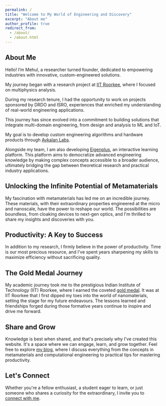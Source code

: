```yaml
---
permalink: /
title: "Welcome to My World of Engineering and Discovery"
excerpt: "About me"
author_profile: true
redirect_from: 
  - /about/
  - /about.html
---
```


## About Me
Hello! I’m Mehul, a researcher turned founder, dedicated to empowering industries with innovative, custom-engineered solutions.

My journey began with a research project at [IIT Roorkee](https://www.iitr.ac.in/), where I focused on multiphysics analysis. 

During my research tenure, I had the opportunity to work on projects sponsored by DRDO and ISRO, experiences that enriched my understanding of real-world engineering applications.

This journey has since evolved into a commitment to building solutions that integrate multi-domain engineering, from design and analysis to ML and IoT.

My goal is to develop custom engineering algorithms and hardware products through [Avkalan Labs](https://avkalanlabs.com/).

Alongside my team, I am also developing [Eigenplus](https://www.eigenplus.com/), an interactive learning platform. This platform aims to democratize advanced engineering knowledge by making complex concepts accessible to a broader audience, ultimately bridging the gap between theoretical research and practical industry applications.

## Unlocking the Infinite Potential of Metamaterials
My fascination with metamaterials has led me on an incredible journey. These materials, with their extraordinary properties engineered at the micro and nanoscale, have the power to reshape our world. The possibilities are boundless, from cloaking devices to next-gen optics, and I'm thrilled to share my insights and discoveries with you.

## Productivity: A Key to Success
In addition to my research, I firmly believe in the power of productivity. Time is our most precious resource, and I've spent years sharpening my skills to maximize efficiency without sacrificing quality. 

## The Gold Medal Journey
My academic journey took me to the prestigious Indian Institute of Technology (IIT) Roorkee, where I earned the coveted [gold medal](https://www.linkedin.com/feed/update/urn:li:activity:7140935957117145088/). It was at IIT Roorkee that I first dipped my toes into the world of nanomaterials, setting the stage for my future endeavours. The lessons learned and friendships forged during those formative years continue to inspire and drive me forward.

## Share and Grow
Knowledge is best when shared, and that's precisely why I've created this website. It's a space where we can engage, learn, and grow together. Feel free to explore [my blog](https://mehulbagaria.com/year-archive/), where I discuss everything from the concepts in metamaterials and computational engineering to practical tips for mastering productivity.

## Let's Connect
Whether you're a fellow enthusiast, a student eager to learn, or just someone who shares a curiosity for the extraordinary, I invite you to [connect with me](https://www.linkedin.com/in/iitrmehul/).

